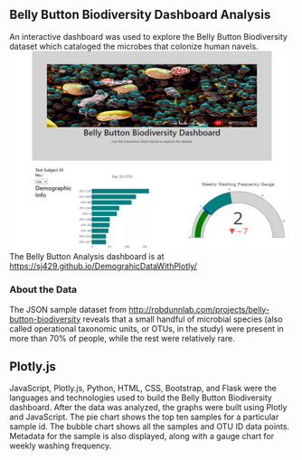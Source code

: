 ## Belly Button Biodiversity Dashboard Analysis
An interactive dashboard was used to explore the Belly Button Biodiversity dataset which cataloged the microbes that colonize human navels. 
![](Images/Capture_1.PNG)
The Belly Button Analysis dashboard is at https://sj429.github.io/DemograhicDataWithPlotly/

### About the Data
The JSON sample dataset from http://robdunnlab.com/projects/belly-button-biodiversity reveals that a small handful of microbial species (also called operational taxonomic units, or OTUs, in the study) were present in more than 70% of people, while the rest were relatively rare.

## Plotly.js
JavaScript, Plotly.js, Python, HTML, CSS, Bootstrap, and Flask were the languages and technologies used to build the Belly Button Biodiversity dashboard. After the data was analyzed, the graphs were built using Plotly and JavaScript. The pie chart shows the top ten samples for a particular sample id. The bubble chart shows all the samples and OTU ID data points. Metadata for the sample is also displayed, along with a gauge chart for weekly washing frequency. 
